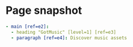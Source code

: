 # Page snapshot

```yaml
- main [ref=e2]:
  - heading "GotMusic" [level=1] [ref=e3]
  - paragraph [ref=e4]: Discover music assets
```